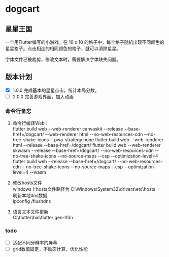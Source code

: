 # dogcart

## 星星王国

一个用Flutter编写的小游戏。在 10 x 10 的格子中，每个格子随机出现不同颜色的星星格子。点击相连的相同颜色的格子，就可以消除星星。

字体文件已被裁剪，修改文本时，需要解决字体缺失问题。

## 版本计划
- [x] 1.0.0 完成基本的星星点击，统计本局分数。
- [ ] 2.0.0 完善游戏界面，加入动画

### 命令行备忘

1. 命令行编译Web：  
   flutter build web --web-renderer canvaskit --release --base-href=/dogcart/
     --web-renderer html
     --no-web-resources-cdn --no-tree-shake-icons --pwa-strategy none
   flutter build web --web-renderer html --release --base-href=/dogcart/
   flutter build web --web-renderer skwasm --release --base-href=/dogcart/
     --no-web-resources-cdn --no-tree-shake-icons --no-source-maps --csp --optimization-level=4
   flutter build web --release --base-href=/dogcart/ --no-web-resources-cdn --no-tree-shake-icons --no-source-maps --csp --optimization-level=4 --wasm

2. 修改hosts文件  
   windows上hosts文件路径为
   C:\Windows\System32\drivers\etc\hosts  
   刷新本地dns数据  
   ipconfig /flushdns

3. 语言文本文件更新  
   C:\flutter\bin\flutter gen-l10n

### todo

- [ ] 适配不同分辨率的屏幕
- [ ] grid数值固定，不动态计算，优化性能
